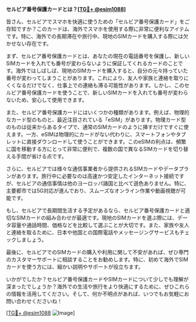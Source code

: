 **セルビア番号保護カードとは？[[TG💪+ @esim1088](https://t.me/s/esim1088)]**

皆さん、セルビアでスマホを快適に使うための「セルビア番号保護カード」をご存知ですか？このカードは、海外でスマホを使用する際に非常に便利なアイテムです。特に、海外での長期滞在や旅行中、現地のSIMカードを購入する際には欠かせない存在です。

まず、セルビア番号保護カードとは、あなたの現在の電話番号を保護し、新しいSIMカードを入れても番号が変わらないように保証してくれるカードのことです。海外ではしばしば、現地のSIMカードを購入すると、自分の元々持っていた番号が変わってしまうことがあります。これにより、友人や家族と連絡を取りにくくなるだけでなく、仕事上での連絡も滞る可能性があります。しかし、このセルビア番号保護カードを使うことで、新しいSIMカードを入れても番号が変わらないため、安心して使用できます。

また、セルビア番号保護カードにはいくつかの種類があります。例えば、物理的なカード型のものと、最近注目されている「eSIM」があります。物理カード型のものは従来からあるタイプで、通常のSIMカードのように挿すだけですぐに使えます。一方、eSIMは物理的にカードがない代わりに、スマートフォンやタブレットに直接ダウンロードして使うことができます。このeSIMの利点は、頻繁に国を移動する方にとって非常に便利で、複数の国で異なるSIMカードを切り替える手間が省ける点です。

さらに、セルビアでは様々な通信事業者から提供されるSIMカードやデータプランがあります。旅行中に必要なのは高速かつ安定したインターネット接続ですが、セルビアの通信事情は他のヨーロッパ諸国と比べて遜色ありません。特に、主要都市では5G対応が進んでおり、スムーズなオンライン作業や動画視聴が可能です。

もし、セルビアで長期間生活する予定があるなら、セルビア番号保護カードと適切なSIMカードの組み合わせが最適です。現地のSIMカードを選ぶ際には、データ容量や通話時間、価格などを比較して選ぶことが大切です。また、家族や友人と連絡を取るために、日本や他国との国際電話やメッセージングサービスもチェックしましょう。

最後に、セルビアでのSIMカードの購入や利用に関して不安があれば、ぜひ専門のカスタマーサポートに相談することをお勧めします。特に、初めて海外でSIMカードを使う方には、細かい説明やサポートが役立ちます。

いかがでしたか？セルビア番号保護カードやSIMカードについて少しでも理解が深まったでしょうか？海外での生活や旅行をより快適にするために、ぜひこれらの情報を活用してください。そして、何か不明点があれば、いつでもお気軽にお問い合わせくださいね！

[[TG💪+ @esim1088](https://t.me/s/esim1088) ![Image](https://i.postimg.cc/Y0z9fWf4/image.png)]